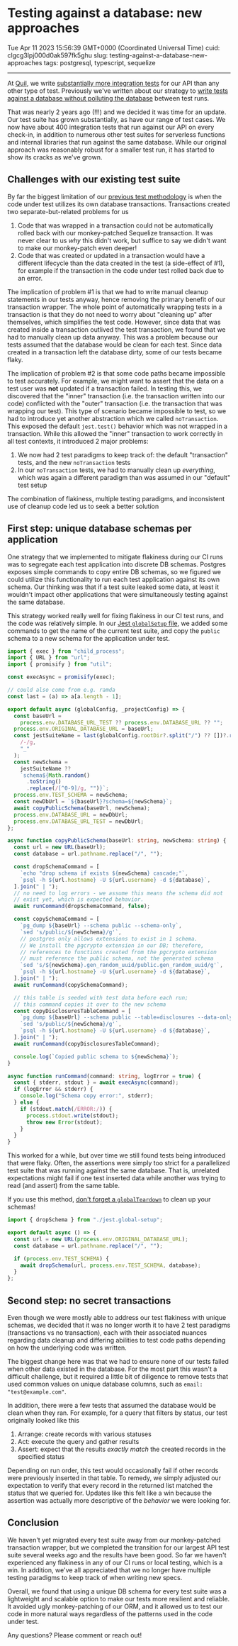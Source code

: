 # Testing against a database: new approaches

Tue Apr 11 2023 15:56:39 GMT+0000 (Coordinated Universal Time)
cuid: clgcg3lpj000d0ak597fk5ghu
slug: testing-against-a-database-new-approaches
tags: postgresql, typescript, sequelize

---

At [Quil](https://getquil.com), we write [substantially more integration tests](https://ericyd.hashnode.dev/the-quil-tech-stack#testing) for our API than any other type of test. Previously we've written about our strategy to [write tests against a database without polluting the database](https://ericyd.hashnode.dev/write-clean-database-tests-with-jest) between test runs.

That was nearly 2 years ago (!!!) and we decided it was time for an update. Our test suite has grown substantially, as have our range of test cases. We now have about 400 integration tests that run against our API on every check-in, in addition to numerous other test suites for serverless functions and internal libraries that run against the same database. While our original approach was reasonably robust for a smaller test run, it has started to show its cracks as we've grown.

## Challenges with our existing test suite

By far the biggest limitation of our [previous test methodology](https://ericyd.hashnode.dev/write-clean-database-tests-with-jest) is when the code under test utilizes its own database transactions. Transactions created two separate-but-related problems for us

1. Code that was wrapped in a transaction could not be automatically rolled back with our monkey-patched Sequelize transaction. It was never clear to us _why_ this didn't work, but suffice to say we didn't want to make our monkey-patch even deeper!
2. Code that was created or updated in a transaction would have a different lifecycle than the data created in the test (a side-effect of #1), for example if the transaction in the code under test rolled back due to an error.

The implication of problem #1 is that we had to write manual cleanup statements in our tests anyway, hence removing the primary benefit of our transaction wrapper. The whole point of automatically wrapping tests in a transaction is that they do not need to worry about "cleaning up" after themselves, which simplifies the test code. However, since data that was created inside a transaction outlived the test transaction, we found that we had to manually clean up data anyway. This was a problem because our tests assumed that the database would be clean for each test. Since data created in a transaction left the database dirty, some of our tests became flaky.

The implication of problem #2 is that some code paths became impossible to test accurately. For example, we might want to assert that the data on a test user was **not** updated if a transaction failed. In testing this, we discovered that the "inner" transaction (i.e. the transaction written into our code) conflicted with the "outer" transaction (i.e. the transaction that was wrapping our test). This type of scenario became impossible to test, so we had to introduce yet another abstraction which we called `noTransaction`. This exposed the default `jest.test()` behavior which was not wrapped in a transaction. While this allowed the "inner" transaction to work correctly in all test contexts, it introduced 2 major problems:

1. We now had 2 test paradigms to keep track of: the default "transaction" tests, and the new `noTransaction` tests
2. In our `noTransaction` tests, we had to manually clean up _everything_, which was again a different paradigm than was assumed in our "default" test setup

The combination of flakiness, multiple testing paradigms, and inconsistent use of cleanup code led us to seek a better solution

## First step: unique database schemas per application

One strategy that we implemented to mitigate flakiness during our CI runs was to segregate each test application into discrete DB schemas. Postgres exposes simple commands to copy entire DB schemas, so we figured we could utilize this functionality to run each test application against its own schema. Our thinking was that if a test suite leaked some data, at least it wouldn't impact other applications that were simultaneously testing against the same database.

This strategy worked really well for fixing flakiness in our CI test runs, and the code was relatively simple. In our [Jest `globalSetup` file,](https://jestjs.io/docs/configuration#globalsetup-string) we added some commands to get the name of the current test suite, and copy the `public` schema to a new schema for the application under test.

```typescript
import { exec } from "child_process";
import { URL } from "url";
import { promisify } from "util";

const execAsync = promisify(exec);

// could also come from e.g. ramda
const last = (a) => a[a.length - 1];

export default async (globalConfig, _projectConfig) => {
  const baseUrl =
    process.env.DATABASE_URL_TEST ?? process.env.DATABASE_URL ?? "";
  process.env.ORIGINAL_DATABASE_URL = baseUrl;
  const jestSuiteName = last(globalConfig.rootDir?.split("/") ?? [])?.replace(
    /-/g,
    "_"
  );
  const newSchema =
    jestSuiteName ??
    `schema${Math.random()
      .toString()
      .replace(/[^0-9]/g, "")}`;
  process.env.TEST_SCHEMA = newSchema;
  const newDbUrl = `${baseUrl}?schema=${newSchema}`;
  await copyPublicSchema(baseUrl, newSchema);
  process.env.DATABASE_URL = newDbUrl;
  process.env.DATABASE_URL_TEST = newDbUrl;
};

async function copyPublicSchema(baseUrl: string, newSchema: string) {
  const url = new URL(baseUrl);
  const database = url.pathname.replace("/", "");

  const dropSchemaCommand = [
    `echo "drop schema if exists ${newSchema} cascade;"`,
    `psql -h ${url.hostname} -U ${url.username} -d ${database}`,
  ].join(" | ");
  // no need to log errors - we assume this means the schema did not
  // exist yet, which is expected behavior.
  await runCommand(dropSchemaCommand, false);

  const copySchemaCommand = [
    `pg_dump ${baseUrl} --schema public --schema-only`,
    `sed 's/public/${newSchema}/g'`,
    // postgres only allows extensions to exist in 1 schema.
    // We install the pgcrypto extension in our DB; therefore,
    // references to functions created from the pgcrypto extension
    // must reference the public schema, not the generated schema
    `sed 's/${newSchema}.gen_random_uuid/public.gen_random_uuid/g'`,
    `psql -h ${url.hostname} -U ${url.username} -d ${database}`,
  ].join(" | ");
  await runCommand(copySchemaCommand);

  // this table is seeded with test data before each run;
  // this command copies it over to the new schema
  const copyDisclosuresTableCommand = [
    `pg_dump ${baseUrl} --schema public --table=disclosures --data-only`,
    `sed 's/public/${newSchema}/g'`,
    `psql -h ${url.hostname} -U ${url.username} -d ${database}`,
  ].join(" | ");
  await runCommand(copyDisclosuresTableCommand);

  console.log(`Copied public schema to ${newSchema}`);
}

async function runCommand(command: string, logError = true) {
  const { stderr, stdout } = await execAsync(command);
  if (logError && stderr) {
    console.log("Schema copy error:", stderr);
  } else {
    if (stdout.match(/ERROR:/)) {
      process.stdout.write(stdout);
      throw new Error(stdout);
    }
  }
}
```

This worked for a while, but over time we still found tests being introduced that were flaky. Often, the assertions were simply too strict for a parallelized test suite that was running against the same database. That is, unrelated expectations might fail if one test inserted data while another was trying to read (and assert) from the same table.

If you use this method, [don't forget a `globalTeardown`](https://jestjs.io/docs/configuration#globalteardown-string) to clean up your schemas!

```typescript
import { dropSchema } from "./jest.global-setup";

export default async () => {
  const url = new URL(process.env.ORIGINAL_DATABASE_URL);
  const database = url.pathname.replace("/", "");

  if (process.env.TEST_SCHEMA) {
    await dropSchema(url, process.env.TEST_SCHEMA, database);
  }
};
```

## Second step: no secret transactions

Even though we were mostly able to address our test flakiness with unique schemas, we decided that it was no longer worth it to have 2 test paradigms (transactions vs no transaction), each with their associated nuances regarding data cleanup and differing abilities to test code paths depending on how the underlying code was written.

The biggest change here was that we had to ensure none of our tests failed when other data existed in the database. For the most part this wasn't a difficult challenge, but it required a little bit of diligence to remove tests that used common values on unique database columns, such as `email: "test@example.com"`.

In addition, there were a few tests that assumed the database would be clean when they ran. For example, for a query that filters by status, our test originally looked like this

1. Arrange: create records with various statuses
2. Act: execute the query and gather results
3. Assert: expect that the results _exactly match_ the created records in the specified status

Depending on run order, this test would occasionally fail if other records were previously inserted in that table. To remedy, we simply adjusted our expectation to verify that every record in the returned list matched the status that we queried for. Updates like this felt like a win because the assertion was actually more descriptive of the _behavior_ we were looking for.

## Conclusion

We haven't yet migrated every test suite away from our monkey-patched transaction wrapper, but we completed the transition for our largest API test suite several weeks ago and the results have been good. So far we haven't experienced any flakiness in any of our CI runs or local testing, which is a win. In addition, we've all appreciated that we no longer have multiple testing paradigms to keep track of when writing new specs.

Overall, we found that using a unique DB schema for every test suite was a lightweight and scalable option to make our tests more resilient and reliable. It avoided ugly monkey-patching of our ORM, and it allowed us to test our code in more natural ways regardless of the patterns used in the code under test.

Any questions? Please comment or reach out!
